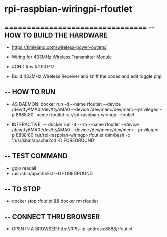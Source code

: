 # rpi-raspbian-wiringpi-rfoutlet
================================
-- HOW TO BUILD THE HARDWARE
--
- https://timleland.com/wireless-power-outlets/
- Wiring for 433MHz Wireless Transmitter Module
- #GND #5v #GPIO-17

- Build  433MHz Wireless Receiver and sniff the codes and edit toggle.php

-- HOW TO RUN
--
- AS DAEMON:
 docker run -d --name rfoutlet --device /dev/ttyAMA0:/dev/ttyAMA0 --device /dev/mem:/dev/mem --privileged  -p 8888:80  -name rfoutlet rajr/rpi-raspbian-wiringpi-rfoutlet

- INTERACTIVE:
--
 docker run -it --rm --name rfoutlet --device /dev/ttyAMA0:/dev/ttyAMA0 --device /dev/mem:/dev/mem --privileged  -p 8888:80  rajr/rpi-raspbian-wiringpi-rfoutlet /bin/bash -c '/usr/sbin/apache2ctl -D FOREGROUND'

-- TEST COMMAND
--
- gpio readall
- /usr/sbin/apache2ctl -D FOREGROUND

-- TO STOP
--
- docker stop rfoutlet && docker rm rfoutlet

-- CONNECT THRU BROWSER
--
- OPEN IN A BROWSER http://RPIs-ip-address:8888/rfoutlet
